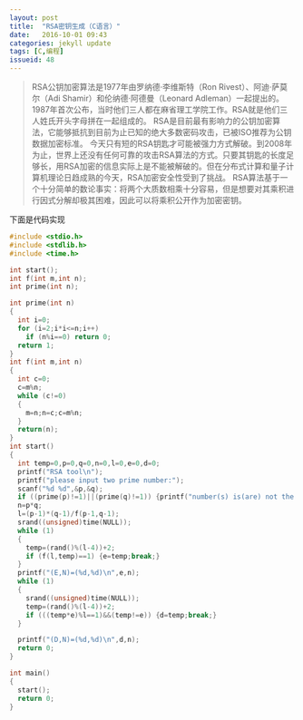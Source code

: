 ```yaml
---
layout: post
title:  "RSA密钥生成（C语言）"
date:   2016-10-01 09:43
categories: jekyll update
tags: [C,编程]
issueid: 48
---
```

> RSA公钥加密算法是1977年由罗纳德·李维斯特（Ron Rivest）、阿迪·萨莫尔（Adi Shamir）和伦纳德·阿德曼（Leonard Adleman）一起提出的。1987年首次公布，当时他们三人都在麻省理工学院工作。RSA就是他们三人姓氏开头字母拼在一起组成的。
RSA是目前最有影响力的公钥加密算法，它能够抵抗到目前为止已知的绝大多数密码攻击，已被ISO推荐为公钥数据加密标准。
今天只有短的RSA钥匙才可能被强力方式解破。到2008年为止，世界上还没有任何可靠的攻击RSA算法的方式。只要其钥匙的长度足够长，用RSA加密的信息实际上是不能被解破的。但在分布式计算和量子计算机理论日趋成熟的今天，RSA加密安全性受到了挑战。
RSA算法基于一个十分简单的数论事实：将两个大质数相乘十分容易，但是想要对其乘积进行因式分解却极其困难，因此可以将乘积公开作为加密密钥。

下面是代码实现


```c
#include <stdio.h>
#include <stdlib.h>
#include <time.h>

int start();
int f(int m,int n);
int prime(int n);

int prime(int n)
{
  int i=0;
  for (i=2;i*i<=n;i++)
    if (n%i==0) return 0;
  return 1;
}
int f(int m,int n)
{
  int c=0;
  c=m%n;
  while (c!=0)
  {
    m=n;n=c;c=m%n;
  }
  return(n);
}
int start()
{
  int temp=0,p=0,q=0,n=0,l=0,e=0,d=0;
  printf("RSA tool\n");
  printf("please input two prime number:");
  scanf("%d %d",&p,&q);
  if ((prime(p)!=1)||(prime(q)!=1)) {printf("number(s) is(are) not the prime number!\n");exit(0);}
  n=p*q;
  l=(p-1)*(q-1)/f(p-1,q-1);
  srand((unsigned)time(NULL));
  while (1)
  {
    temp=(rand()%(l-4))+2;
    if (f(l,temp)==1) {e=temp;break;}
  }
  printf("(E,N)=(%d,%d)\n",e,n);
  while (1)
  {
    srand((unsigned)time(NULL));
    temp=(rand()%(l-4))+2;
    if (((temp*e)%l==1)&&(temp!=e)) {d=temp;break;}
  }

  printf("(D,N)=(%d,%d)\n",d,n);
  return 0;
}

int main()
{
  start();
  return 0;
}
```

